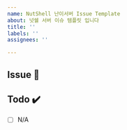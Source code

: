 ```yaml
---
name: NutShell 난이서버 Issue Template
about: 넛쉘 서버 이슈 템플릿 입니다
title: ''
labels: ''
assignees: ''

---
```


## Issue 📌
<!-- 해야하는 일과 이 일을 해야하는 이유를 적어주세요 -->

## Todo ✔️

- [ ]  N/A
